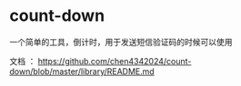 # count-down
一个简单的工具，倒计时，用于发送短信验证码的时候可以使用

文档 ： https://github.com/chen4342024/count-down/blob/master/library/README.md
